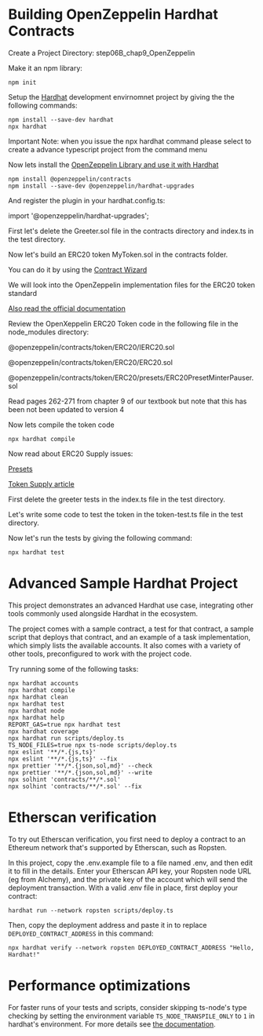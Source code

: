 # Building OpenZeppelin Hardhat Contracts

Create a Project Directory: step06B_chap9_OpenZeppelin

Make it an npm library:

```shell
npm init
```

Setup the [Hardhat](https://hardhat.org/getting-started/) development envirnomnet project by giving the the following commands:

```shell
npm install --save-dev hardhat
npx hardhat
```

Important Note: when you issue the npx hardhat command please select to create a advance typescript project from the command menu

Now lets install the [OpenZeppelin Library and use it with Hardhat](https://docs.openzeppelin.com/upgrades-plugins/1.x/hardhat-upgrades)

```shell
npm install @openzeppelin/contracts
npm install --save-dev @openzeppelin/hardhat-upgrades
```

And register the plugin in your hardhat.config.ts:

import '@openzeppelin/hardhat-upgrades';

First let's delete the Greeter.sol file in the contracts directory and index.ts in the test directory.

Now let's build an ERC20 token MyToken.sol in the contracts folder.

You can do it by using the [Contract Wizard](https://wizard.openzeppelin.com/)

We will look into the OpenZeppelin implementation files for the ERC20 token standard

[Also read the official documentation](https://docs.openzeppelin.com/contracts/4.x/erc20)

Review the OpenXeppelin ERC20 Token code in the following file in the node_modules directory:

@openzeppelin/contracts/token/ERC20/IERC20.sol

@openzeppelin/contracts/token/ERC20/ERC20.sol

@openzeppelin/contracts/token/ERC20/presets/ERC20PresetMinterPauser.sol

Read pages 262-271 from chapter 9 of our textbook but note that this has been not been updated to version 4

Now lets compile the token code

```shell
npx hardhat compile
```

Now read about ERC20 Supply issues:

[Presets](https://docs.openzeppelin.com/contracts/4.x/erc20#Presets)

[Token Supply article](https://docs.openzeppelin.com/contracts/4.x/erc20-supply)

First delete the greeter tests in the index.ts file in the test directory.

Let's write some code to test the token in the token-test.ts file in the test directory.

Now let's run the tests by giving the following command:

```shell
npx hardhat test
```








# Advanced Sample Hardhat Project

This project demonstrates an advanced Hardhat use case, integrating other tools commonly used alongside Hardhat in the ecosystem.

The project comes with a sample contract, a test for that contract, a sample script that deploys that contract, and an example of a task implementation, which simply lists the available accounts. It also comes with a variety of other tools, preconfigured to work with the project code.

Try running some of the following tasks:

```shell
npx hardhat accounts
npx hardhat compile
npx hardhat clean
npx hardhat test
npx hardhat node
npx hardhat help
REPORT_GAS=true npx hardhat test
npx hardhat coverage
npx hardhat run scripts/deploy.ts
TS_NODE_FILES=true npx ts-node scripts/deploy.ts
npx eslint '**/*.{js,ts}'
npx eslint '**/*.{js,ts}' --fix
npx prettier '**/*.{json,sol,md}' --check
npx prettier '**/*.{json,sol,md}' --write
npx solhint 'contracts/**/*.sol'
npx solhint 'contracts/**/*.sol' --fix
```

# Etherscan verification

To try out Etherscan verification, you first need to deploy a contract to an Ethereum network that's supported by Etherscan, such as Ropsten.

In this project, copy the .env.example file to a file named .env, and then edit it to fill in the details. Enter your Etherscan API key, your Ropsten node URL (eg from Alchemy), and the private key of the account which will send the deployment transaction. With a valid .env file in place, first deploy your contract:

```shell
hardhat run --network ropsten scripts/deploy.ts
```

Then, copy the deployment address and paste it in to replace `DEPLOYED_CONTRACT_ADDRESS` in this command:

```shell
npx hardhat verify --network ropsten DEPLOYED_CONTRACT_ADDRESS "Hello, Hardhat!"
```

# Performance optimizations

For faster runs of your tests and scripts, consider skipping ts-node's type checking by setting the environment variable `TS_NODE_TRANSPILE_ONLY` to `1` in hardhat's environment. For more details see [the documentation](https://hardhat.org/guides/typescript.html#performance-optimizations).
